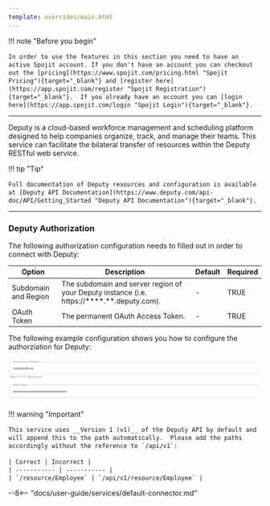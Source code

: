 ```yaml
---
template: overrides/main.html
---
```

!!! note "Before you begin" 

    In order to use the features in this section you need to have an active Spojit account. If you don't have an account you can checkout out the [pricing](https://www.spojit.com/pricing.html "Spojit Pricing"){target="_blank"} and [register here](https://app.spojit.com/register "Spojit Registration"){target="_blank"}.  If you already have an account you can [login here](https://app.spojit.com/login "Spojit Login"){target="_blank"}.
___
   
Deputy is a cloud-based workforce management and scheduling platform designed to help companies organize, track, and manage their teams.  This service can facilitate the bilateral transfer of resources within the Deputy RESTful web service.

!!! tip "Tip" 

    Full documentation of Deputy resources and configuration is available at [Deputy API Documentation](https://www.deputy.com/api-doc/API/Getting_Started "Deputy API Documentation"){target="_blank"}.
___
### Deputy Authorization

The following authorization configuration needs to filled out in order to connect with Deputy:

| Option | Description | Default | Required |
| ----------- | ----------- | ----------- | ----------- |
| Subdomain and Region | The subdomain and server region of your Deputy instance (i.e. https://****.**.deputy.com). | - | TRUE |
| OAuth Token | The permanent OAuth Access Token. | - | TRUE |

The following example configuration shows you how to configure the authorziation for Deputy:

![Deputy Authorization Configuration](/assets/images/services/deputy-service/authorization-configuration.png "Deputy Authorization Configuration")

!!! warning "Important"

    This service uses __Version 1 (v1)__ of the Deputy API by default and will append this to the path automatically.  Please add the paths accordingly without the reference to `/api/v1`:

    | Correct | Incorrect |
    | ----------- | ----------- |
    | `/resource/Employee` | `/api/v1/resource/Employee` |

--8<-- "docs/user-guide/services/default-connector.md"